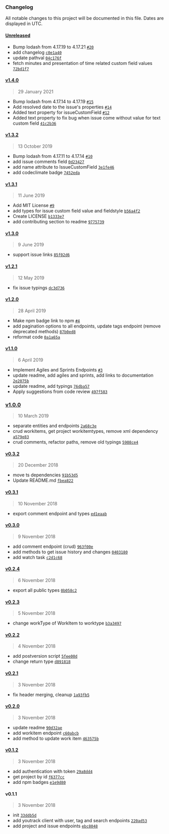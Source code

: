 ### Changelog

All notable changes to this project will be documented in this file. Dates are displayed in UTC.

#### [Unreleased](https://github.com/shanehofstetter/youtrack-rest-client/compare/v1.4.0...HEAD)

- Bump lodash from 4.17.19 to 4.17.21 [`#20`](https://github.com/shanehofstetter/youtrack-rest-client/pull/20)
- add changelog [`c0e1a40`](https://github.com/shanehofstetter/youtrack-rest-client/commit/c0e1a400a93b60dc41ec0dc9f33d98296c1cd3bc)
- update pathval [`04c176f`](https://github.com/shanehofstetter/youtrack-rest-client/commit/04c176fa28dc55d85760debcc51ce459db7c7275)
- fetch minutes and presentation of time related custom field values [`72bd1f7`](https://github.com/shanehofstetter/youtrack-rest-client/commit/72bd1f7b588e0eed2bfae33910fd22550dcd39b7)

#### [v1.4.0](https://github.com/shanehofstetter/youtrack-rest-client/compare/v1.3.2...v1.4.0)

> 29 January 2021

- Bump lodash from 4.17.14 to 4.17.19 [`#15`](https://github.com/shanehofstetter/youtrack-rest-client/pull/15)
- Add resolved date to the issue's properties [`#14`](https://github.com/shanehofstetter/youtrack-rest-client/pull/14)
- Added text property for issueCustomField [`#12`](https://github.com/shanehofstetter/youtrack-rest-client/pull/12)
- Added text property to fix bug when issue come without value for text custom field [`41c2b36`](https://github.com/shanehofstetter/youtrack-rest-client/commit/41c2b36c526e7c048063e2ba5d205c86e43a940b)

#### [v1.3.2](https://github.com/shanehofstetter/youtrack-rest-client/compare/v1.3.1...v1.3.2)

> 13 October 2019

- Bump lodash from 4.17.11 to 4.17.14 [`#10`](https://github.com/shanehofstetter/youtrack-rest-client/pull/10)
- add issue comments field [`0d23427`](https://github.com/shanehofstetter/youtrack-rest-client/commit/0d23427cae33d44c91cd29c6274c39448e0e6206)
- add name attribute to IssueCustomField [`3e1fe46`](https://github.com/shanehofstetter/youtrack-rest-client/commit/3e1fe46b91ca52523e55aaa4134f48fa1b8a0a2d)
- add codeclimate badge [`7452eda`](https://github.com/shanehofstetter/youtrack-rest-client/commit/7452edae33ca2755a1c0df376246deb709d85f93)

#### [v1.3.1](https://github.com/shanehofstetter/youtrack-rest-client/compare/v1.3.0...v1.3.1)

> 11 June 2019

- Add MIT License [`#9`](https://github.com/shanehofstetter/youtrack-rest-client/pull/9)
- add types for issue custom field value and fieldstyle [`b56a4f2`](https://github.com/shanehofstetter/youtrack-rest-client/commit/b56a4f26ecefd75b08a7400277c828dff91c61ac)
- Create LICENSE [`b1333e7`](https://github.com/shanehofstetter/youtrack-rest-client/commit/b1333e763471a0943d33c832a2bcfec2c6385970)
- add contributing section to readme [`9775739`](https://github.com/shanehofstetter/youtrack-rest-client/commit/97757395167cfc355aad36afc1302fcbf66e9e42)

#### [v1.3.0](https://github.com/shanehofstetter/youtrack-rest-client/compare/v1.2.1...v1.3.0)

> 9 June 2019

- support issue links [`85f02d6`](https://github.com/shanehofstetter/youtrack-rest-client/commit/85f02d6130c7c2db299b8c498270fd5167cef2b9)

#### [v1.2.1](https://github.com/shanehofstetter/youtrack-rest-client/compare/v1.2.0...v1.2.1)

> 12 May 2019

- fix issue typings [`dc3d736`](https://github.com/shanehofstetter/youtrack-rest-client/commit/dc3d7367ee105543bbeeab5ea14b22c3aa601592)

#### [v1.2.0](https://github.com/shanehofstetter/youtrack-rest-client/compare/v1.1.0...v1.2.0)

> 28 April 2019

- Make npm badge link to npm [`#4`](https://github.com/shanehofstetter/youtrack-rest-client/pull/4)
- add pagination options to all endpoints, update tags endpoint (remove deprecated methods) [`87b0ed8`](https://github.com/shanehofstetter/youtrack-rest-client/commit/87b0ed84486e545bcd626dae48900165f7880bec)
- reformat code [`0a1a65a`](https://github.com/shanehofstetter/youtrack-rest-client/commit/0a1a65a03273ff08ac37e9ec02fa948e973262f1)

#### [v1.1.0](https://github.com/shanehofstetter/youtrack-rest-client/compare/v1.0.0...v1.1.0)

> 6 April 2019

- Implement Agiles and Sprints Endpoints [`#3`](https://github.com/shanehofstetter/youtrack-rest-client/pull/3)
- update readme, add agiles and sprints, add links to documentation [`2e2075b`](https://github.com/shanehofstetter/youtrack-rest-client/commit/2e2075bdf2f841ee19755c920d262dbe999411b8)
- update readme, add typings [`76dba57`](https://github.com/shanehofstetter/youtrack-rest-client/commit/76dba570007c37796f67f82cd7bfb4f646ca5d04)
- Apply suggestions from code review [`497f583`](https://github.com/shanehofstetter/youtrack-rest-client/commit/497f583a34f4b4b5a520ae37c6f91d4b1f053700)

### [v1.0.0](https://github.com/shanehofstetter/youtrack-rest-client/compare/v0.3.2...v1.0.0)

> 10 March 2019

- separate entities and endpoints [`2a68c3e`](https://github.com/shanehofstetter/youtrack-rest-client/commit/2a68c3e5be5a2d8096267db98c1725e287a053fa)
- crud workitems, get project workitemtypes, remove xml dependency [`a579e83`](https://github.com/shanehofstetter/youtrack-rest-client/commit/a579e8313fa3fb429cb2ba95f66cd64e412ceb03)
- crud comments, refactor paths, remove old typings [`5908ce4`](https://github.com/shanehofstetter/youtrack-rest-client/commit/5908ce48292149d9ac0dde8e9b24d84a82c3d003)

#### [v0.3.2](https://github.com/shanehofstetter/youtrack-rest-client/compare/v0.3.1...v0.3.2)

> 20 December 2018

- move ts dependencies [`91b53d5`](https://github.com/shanehofstetter/youtrack-rest-client/commit/91b53d523e3c755dddebfdc69c7e1920befdf438)
- Update README.md [`fbea822`](https://github.com/shanehofstetter/youtrack-rest-client/commit/fbea8229eba623911c5fd0af277a422f450352e5)

#### [v0.3.1](https://github.com/shanehofstetter/youtrack-rest-client/compare/v0.3.0...v0.3.1)

> 10 November 2018

- export comment endpoint and types [`ed1eaab`](https://github.com/shanehofstetter/youtrack-rest-client/commit/ed1eaabc9e07e53dea7a57511b2bf12c56bba3b2)

#### [v0.3.0](https://github.com/shanehofstetter/youtrack-rest-client/compare/v0.2.4...v0.3.0)

> 9 November 2018

- add comment endpoint (crud) [`963f00e`](https://github.com/shanehofstetter/youtrack-rest-client/commit/963f00e1eff68840ed997dfeb64165e1aca7b39c)
- add methods to get issue history and changes [`0403180`](https://github.com/shanehofstetter/youtrack-rest-client/commit/0403180ff51ec815fd4480abf40f31e32e10df3a)
- add watch task [`c2d1c68`](https://github.com/shanehofstetter/youtrack-rest-client/commit/c2d1c681e94b5eddab29bfff890d2f608f3c84fb)

#### [v0.2.4](https://github.com/shanehofstetter/youtrack-rest-client/compare/v0.2.3...v0.2.4)

> 6 November 2018

- export all public types [`0b058c2`](https://github.com/shanehofstetter/youtrack-rest-client/commit/0b058c2558eb67b328f86f5068a73f691cfa2b1c)

#### [v0.2.3](https://github.com/shanehofstetter/youtrack-rest-client/compare/v0.2.2...v0.2.3)

> 5 November 2018

- change workType of WorkItem to worktype [`b3a3497`](https://github.com/shanehofstetter/youtrack-rest-client/commit/b3a3497e8c55af3fb7d94d65ef0ac3f189ddb3c8)

#### [v0.2.2](https://github.com/shanehofstetter/youtrack-rest-client/compare/v0.2.1...v0.2.2)

> 4 November 2018

- add postversion script [`5fee00d`](https://github.com/shanehofstetter/youtrack-rest-client/commit/5fee00de04c830db31d14d2a0426ef6f9942c7a1)
- change return type [`d891818`](https://github.com/shanehofstetter/youtrack-rest-client/commit/d891818639da9ce8b74e00a882a8e4ff46101c4d)

#### [v0.2.1](https://github.com/shanehofstetter/youtrack-rest-client/compare/v0.2.0...v0.2.1)

> 3 November 2018

- fix header merging, cleanup [`1a93fb5`](https://github.com/shanehofstetter/youtrack-rest-client/commit/1a93fb50b9ba02b3eb383573f68d3019b5400342)

#### [v0.2.0](https://github.com/shanehofstetter/youtrack-rest-client/compare/v0.1.2...v0.2.0)

> 3 November 2018

- update readme [`90d32ae`](https://github.com/shanehofstetter/youtrack-rest-client/commit/90d32ae5f6228536f21aa51dabac99a8397be207)
- add workitem endpoint [`c60abcb`](https://github.com/shanehofstetter/youtrack-rest-client/commit/c60abcb31037a4bd04e924d2f06f589ceec83a14)
- add method to update work item [`463575b`](https://github.com/shanehofstetter/youtrack-rest-client/commit/463575b8e55223a6db53263bb59ce860d33565f5)

#### [v0.1.2](https://github.com/shanehofstetter/youtrack-rest-client/compare/v0.1.1...v0.1.2)

> 3 November 2018

- add authentication with token [`29a8dd4`](https://github.com/shanehofstetter/youtrack-rest-client/commit/29a8dd42096f706542fff04a76561a757d99402d)
- get project by id [`f6377cc`](https://github.com/shanehofstetter/youtrack-rest-client/commit/f6377cc470dc9d34f748dae8d98d376688c09a94)
- add npm badges [`e1e9d80`](https://github.com/shanehofstetter/youtrack-rest-client/commit/e1e9d80005ebd86442f7feea318961b330914ca5)

#### v0.1.1

> 3 November 2018

- init [`33ddb5d`](https://github.com/shanehofstetter/youtrack-rest-client/commit/33ddb5dbeccb67b0d04732ea7dd802edc7346e18)
- add youtrack client with user, tag and search endpoints [`220ad53`](https://github.com/shanehofstetter/youtrack-rest-client/commit/220ad530933c7f14dec7b56aa437cc3371e4cd0d)
- add project and issue endpoints [`ebc8048`](https://github.com/shanehofstetter/youtrack-rest-client/commit/ebc8048c1c7d049a8a579f2367fed61f5e58df1f)
